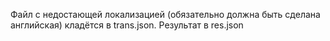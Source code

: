 Файл с недостающей локализацией (обязательно должна быть сделана английская) кладётся в trans.json. Результат в res.json
